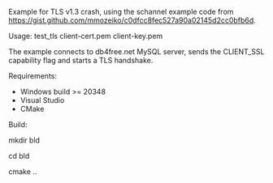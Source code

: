 Example for TLS v1.3 crash, using the schannel example code from https://gist.github.com/mmozeiko/c0dfcc8fec527a90a02145d2cc0bfb6d.

  Usage: test_tls client-cert.pem client-key.pem

  The example connects to db4free.net MySQL server, sends the CLIENT_SSL capability flag and starts a TLS handshake.

Requirements: 
- Windows build >= 20348
- Visual Studio
- CMake

Build:

mkdir bld

cd bld

cmake ..
